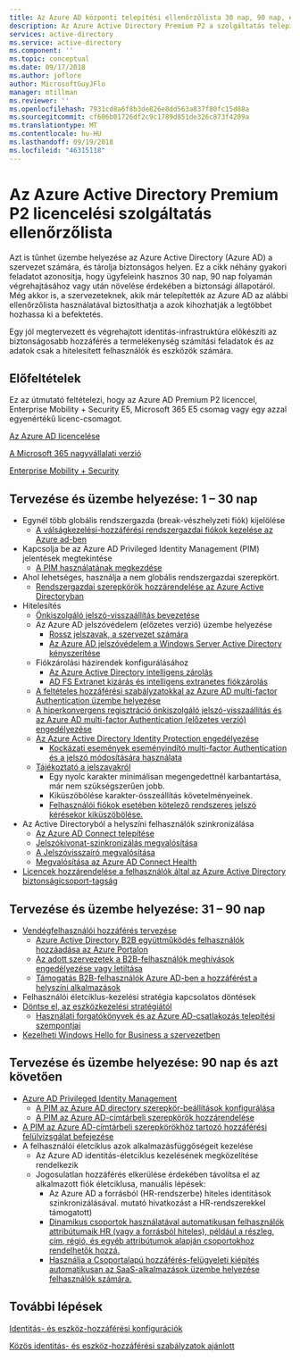 ```yaml
---
title: Az Azure AD központi telepítési ellenőrzőlista 30 nap, 90 nap, és azt követően
description: Az Azure Active Directory Premium P2 a szolgáltatás telepítési ellenőrzőlista
services: active-directory
ms.service: active-directory
ms.component: ''
ms.topic: conceptual
ms.date: 09/17/2018
ms.author: joflore
author: MicrosoftGuyJFlo
manager: mtillman
ms.reviewer: ''
ms.openlocfilehash: 7931cd8a6f8b3de826e8dd563a837f80fc15d88a
ms.sourcegitcommit: cf606b01726df2c9c1789d851de326c873f4209a
ms.translationtype: MT
ms.contentlocale: hu-HU
ms.lasthandoff: 09/19/2018
ms.locfileid: "46315118"
---
```

# <a name="azure-active-directory-premium-p2-licensing-feature-checklist"></a>Az Azure Active Directory Premium P2 licencelési szolgáltatás ellenőrzőlista

Azt is tűnhet üzembe helyezése az Azure Active Directory (Azure AD) a szervezet számára, és tárolja biztonságos helyen. Ez a cikk néhány gyakori feladatot azonosítja, hogy ügyfeleink hasznos 30 nap, 90 nap folyamán végrehajtásához vagy után növelése érdekében a biztonsági állapotáról. Még akkor is, a szervezeteknek, akik már telepítették az Azure AD az alábbi ellenőrzőlista használatával biztosíthatja a azok kihozhatják a legtöbbet hozhassa ki a befektetés.

Egy jól megtervezett és végrehajtott identitás-infrastruktúra előkészíti az biztonságosabb hozzáférés a termelékenység számítási feladatok és az adatok csak a hitelesített felhasználók és eszközök számára.

## <a name="prerequisites"></a>Előfeltételek

Ez az útmutató feltételezi, hogy az Azure AD Premium P2 licenccel, Enterprise Mobility + Security E5, Microsoft 365 E5 csomag vagy egy azzal egyenértékű licenc-csomagot.

[Az Azure AD licencelése](https://azure.microsoft.com/pricing/details/active-directory/)

[A Microsoft 365 nagyvállalati verzió](https://www.microsoft.com/licensing/product-licensing/microsoft-365-enterprise.aspx)

[Enterprise Mobility + Security](https://www.microsoft.com/licensing/product-licensing/enterprise-mobility-security.aspx)

## <a name="plan-and-deploy-day-1-30"></a>Tervezése és üzembe helyezése: 1 – 30 nap

- Egynél több globális rendszergazda (break-vészhelyzeti fiók) kijelölése
   - [A válságkezelési-hozzáférési rendszergazdai fiókok kezelése az Azure ad-ben](../users-groups-roles/directory-emergency-access.md)
- Kapcsolja be az Azure AD Privileged Identity Management (PIM) jelentések megtekintése
   - [A PIM használatának megkezdése](../privileged-identity-management/pim-getting-started.md)
- Ahol lehetséges, használja a nem globális rendszergazdai szerepkört.
   - [Rendszergazdai szerepkörök hozzárendelése az Azure Active Directoryban](../users-groups-roles/directory-assign-admin-roles.md)
- Hitelesítés
   - [Önkiszolgáló jelszó-visszaállítás bevezetése](../authentication/howto-sspr-deployment.md)
   - Az Azure AD jelszóvédelem (előzetes verzió) üzembe helyezése
      - [Rossz jelszavak, a szervezet számára](../authentication/concept-password-ban-bad.md)
      - [Az Azure AD jelszóvédelem a Windows Server Active Directory kényszerítése](../authentication/concept-password-ban-bad-on-premises.md)
   - Fiókzárolási házirendek konfigurálásához
      - [Az Azure Active Directory intelligens zárolás](../authentication/howto-password-smart-lockout.md)
      - [AD FS Extranet kizárás és intelligens extranetes fiókzárolás](/windows-server/identity/ad-fs/operations/configure-ad-fs-extranet-smart-lockout-protection)
   - [A feltételes hozzáférési szabályzatokkal az Azure AD multi-factor Authentication üzembe helyezése](../authentication/howto-mfa-getstarted.md)
   - [A hiperkonvergens regisztráció önkiszolgáló jelszó-visszaállítás és az Azure AD multi-factor Authentication (előzetes verzió) engedélyezése](../authentication/concept-registration-mfa-sspr-converged.md)
   - [Az Azure Active Directory Identity Protection engedélyezése](../identity-protection/enable.md)
      - [Kockázati események eseményindító multi-factor Authentication és a jelszó módosítására használata](../authentication/tutorial-risk-based-sspr-mfa.md)
   - [Tájékoztató a jelszavakról](https://www.microsoft.com/research/publication/password-guidance/)
      - Egy nyolc karakter minimálisan megengedettnél karbantartása, már nem szükségszerűen jobb.
      - Kiküszöbölése karakter-összeállítás követelményeinek.
      - [Felhasználói fiókok esetében kötelező rendszeres jelszó kérésekor kiküszöbölése.](../authentication/concept-sspr-policy.md#set-a-password-to-never-expire)
- Az Active Directoryból a helyszíni felhasználók szinkronizálása
   - [Az Azure AD Connect telepítése](../connect/active-directory-aadconnect-select-installation.md)
   - [Jelszókivonat-szinkronizálás megvalósítása](../connect/active-directory-aadconnectsync-implement-password-hash-synchronization.md)
   - [A Jelszóvisszaíró megvalósítása](../authentication/howto-sspr-writeback.md)
   - [Megvalósítása az Azure AD Connect Health](../connect-health/active-directory-aadconnect-health.md)
- [Licencek hozzárendelése a felhasználók által az Azure Active Directory biztonságicsoport-tagság](../users-groups-roles/licensing-groups-assign.md)

## <a name="plan-and-deploy-day-31-90"></a>Tervezése és üzembe helyezése: 31 – 90 nap

- [Vendégfelhasználói hozzáférés tervezése](../b2b/what-is-b2b.md)
   - [Azure Active Directory B2B együttműködés felhasználók hozzáadása az Azure Portalon](../b2b/add-users-administrator.md)
   - [Az adott szervezetek a B2B-felhasználók meghívások engedélyezése vagy letiltása](../b2b/allow-deny-list.md)
   - [Támogatás B2B-felhasználók Azure AD-ben a hozzáférést a helyszíni alkalmazások](../b2b/hybrid-cloud-to-on-premises.md)
- Felhasználói életciklus-kezelési stratégia kapcsolatos döntések
- [Döntse el, az eszközkezelési stratégiától](../devices/overview.md)
   - [Használati forgatókönyvek és az Azure AD-csatlakozás telepítési szempontjai](../devices/azureadjoin-plan.md)
- [Kezelheti Windows Hello for Business a szervezetben](/windows/security/identity-protection/hello-for-business/hello-manage-in-organization)

## <a name="plan-and-deploy-day-90-and-beyond"></a>Tervezése és üzembe helyezése: 90 nap és azt követően

- [Azure AD Privileged Identity Management](../privileged-identity-management/pim-configure.md)
   - [A PIM az Azure AD directory szerepkör-beállítások konfigurálása](../privileged-identity-management/pim-how-to-change-default-settings.md)
   - [A PIM az Azure AD-címtárbeli szerepkörök hozzárendelése](../privileged-identity-management/pim-how-to-add-role-to-user.md)
- [A PIM az Azure AD-címtárbeli szerepkörökhöz tartozó hozzáférési felülvizsgálat befejezése](../privileged-identity-management/pim-how-to-start-security-review.md)
- A felhasználói életciklus azok alkalmazásfüggőségeit kezelése
   - Az Azure AD identitás-életciklus kezelésének megközelítése rendelkezik
   - Jogosulatlan hozzáférés elkerülése érdekében távolítsa el az alkalmazott fiók életciklusa, manuális lépések:
      - Az Azure AD a forrásból (HR-rendszerbe) hiteles identitások szinkronizálásával. mutató hivatkozást a HR-rendszerekkel támogatott)
      - [Dinamikus csoportok használatával automatikusan felhasználók attribútumaik HR (vagy a forrásból hiteles), például a részleg, cím, régió, és egyéb attribútumok alapján csoportokhoz rendelhetők hozzá.](../users-groups-roles/groups-dynamic-membership.md)
      - [Használja a Csoportalapú hozzáférés-felügyeleti kiépítés automatikusan az SaaS-alkalmazások üzembe helyezése felhasználók számára.](../manage-apps/what-is-access-management.md)

## <a name="next-steps"></a>További lépések

[Identitás- és eszköz-hozzáférési konfigurációk](https://docs.microsoft.com/microsoft-365/enterprise/microsoft-365-policies-configurations)

[Közös identitás- és eszköz-hozzáférési szabályzatok ajánlott](https://docs.microsoft.com/microsoft-365/enterprise/identity-access-policies)

